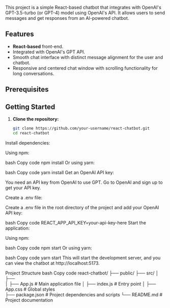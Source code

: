 This project is a simple React-based chatbot that integrates with OpenAI's GPT-3.5-turbo (or GPT-4) model using OpenAI's API. It allows users to send messages and get responses from an AI-powered chatbot.

## Features

- **React-based** front-end.
- Integrated with OpenAI's GPT API.
- Smooth chat interface with distinct message alignment for the user and chatbot.
- Responsive and centered chat window with scrolling functionality for long conversations.

## Prerequisites


## Getting Started

1. **Clone the repository:**

   ```bash
   git clone https://github.com/your-username/react-chatbot.git
   cd react-chatbot
Install dependencies:

Using npm:

bash
Copy code
npm install
Or using yarn:

bash
Copy code
yarn install
Get an OpenAI API key:

You need an API key from OpenAI to use GPT. Go to OpenAI and sign up to get your API key.

Create a .env file:

Create a .env file in the root directory of the project and add your OpenAI API key:

bash
Copy code
REACT_APP_API_KEY=your-api-key-here
Start the application:

Using npm:

bash
Copy code
npm start
Or using yarn:

bash
Copy code
yarn start
This will start the development server, and you can view the chatbot at http://localhost:5173.

Project Structure
bash
Copy code
react-chatbot/
├── public/
├── src/
│   ├──     
│   ├── App.js            # Main application file
│   ├── index.js          # Entry point
│   ├── App.css           # Global styles             
├── package.json          # Project dependencies and scripts
└── README.md             # Project documentation
